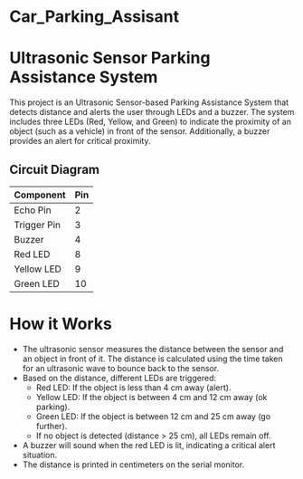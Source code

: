 # Car_Parking_Assisant
# Ultrasonic Sensor Parking Assistance System
This project is an Ultrasonic Sensor-based Parking Assistance System that detects distance and alerts the user through LEDs and a buzzer. The system includes three LEDs (Red, Yellow, and Green) to indicate the proximity of an object (such as a vehicle) in front of the sensor. Additionally, a buzzer provides an alert for critical proximity.

## Circuit Diagram

| Component  | Pin   |
|------------|-------|
| Echo Pin   | 2     |
| Trigger Pin| 3     |
| Buzzer     | 4     |
| Red LED    | 8     |
| Yellow LED | 9     |
| Green LED  | 10    |



# How it Works
- The ultrasonic sensor measures the distance between the sensor and an object in front of it. The distance is calculated using the time taken for an ultrasonic wave to bounce back to the sensor.
- Based on the distance, different LEDs are triggered:
    - Red LED: If the object is less than 4 cm away (alert).
    - Yellow LED: If the object is between 4 cm and 12 cm away (ok parking).
    - Green LED: If the object is between 12 cm and 25 cm away (go further).
    - If no object is detected (distance > 25 cm), all LEDs remain off.
- A buzzer will sound when the red LED is lit, indicating a critical alert situation.
- The distance is printed in centimeters on the serial monitor.
